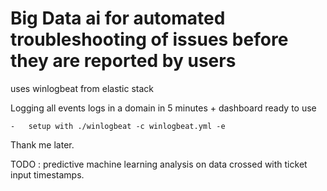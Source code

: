 # Big Data ai for automated troubleshooting of issues before they are reported by users

uses winlogbeat from elastic stack

Logging all events logs in a domain in 5 minutes + dashboard ready to use

    -   setup with ./winlogbeat -c winlogbeat.yml -e

Thank me later.

TODO : predictive machine learning analysis on data crossed with ticket input timestamps.





